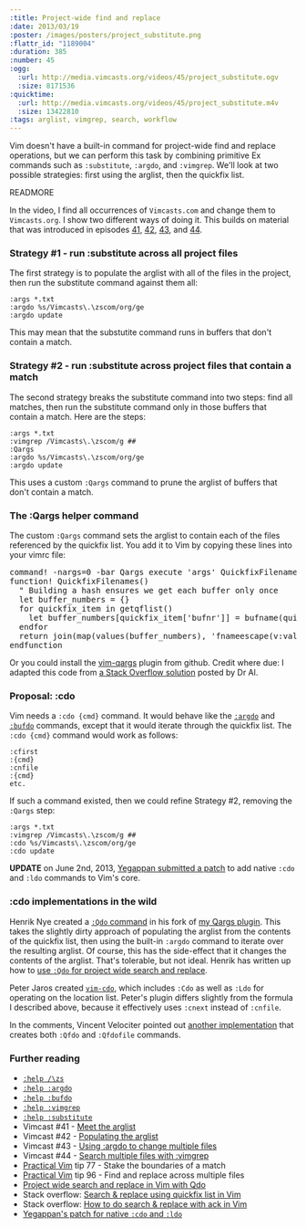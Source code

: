 ```yaml
--- 
:title: Project-wide find and replace
:date: 2013/03/19
:poster: /images/posters/project_substitute.png
:flattr_id: "1189004"
:duration: 385
:number: 45
:ogg: 
  :url: http://media.vimcasts.org/videos/45/project_substitute.ogv
  :size: 8171536
:quicktime: 
  :url: http://media.vimcasts.org/videos/45/project_substitute.m4v
  :size: 13422810
:tags: arglist, vimgrep, search, workflow
---
```


Vim doesn't have a built-in command for project-wide find and replace operations, but we can perform this task by combining primitive Ex commands such as `:substitute`, `:argdo`, and `:vimgrep`. We'll look at two possible strategies: first using the arglist, then the quickfix list.

READMORE


In the video, I find all occurrences of `Vimcasts.com` and change them to `Vimcasts.org`. I show two different ways of doing it. This builds on material that was introduced in episodes [41][], [42][], [43][], and [44][].

### Strategy #1 - run :substitute across all project files

The first strategy is to populate the arglist with all of the files in the project, then run the substitute command against them all:

    :args *.txt
    :argdo %s/Vimcasts\.\zscom/org/ge
    :argdo update

This may mean that the substutite command runs in buffers that don't contain a match.

### Strategy #2 - run :substitute across project files that contain a match

The second strategy breaks the substitute command into two steps: find all matches, then run the substitute command only in those buffers that contain a match. Here are the steps:

    :args *.txt
    :vimgrep /Vimcasts\.\zscom/g ##
    :Qargs
    :argdo %s/Vimcasts\.\zscom/org/ge
    :argdo update

This uses a custom `:Qargs` command to prune the arglist of buffers that don't contain a match.

### The :Qargs helper command

The custom `:Qargs` command sets the arglist to contain each of the files referenced by the quickfix list. You add it to Vim by copying these lines into your vimrc file:

<pre class="brush: vimscript">
command! -nargs=0 -bar Qargs execute 'args' QuickfixFilenames()
function! QuickfixFilenames()
  " Building a hash ensures we get each buffer only once
  let buffer_numbers = {}
  for quickfix_item in getqflist()
    let buffer_numbers[quickfix_item['bufnr']] = bufname(quickfix_item['bufnr'])
  endfor
  return join(map(values(buffer_numbers), 'fnameescape(v:val)'))
endfunction
</pre>

Or you could install the [vim-qargs][qargs] plugin from github. Credit where due: I adapted this code from [a Stack Overflow solution][qfdo] posted by Dr Al.

### Proposal: :cdo

Vim needs a `:cdo {cmd}` command. It would behave like the [`:argdo`][argdo] and [`:bufdo`][bufdo] commands, except that it would iterate through the quickfix list. The `:cdo {cmd}` command would work as follows:

    :cfirst
    :{cmd}
    :cnfile
    :{cmd}
    etc.

If such a command existed, then we could refine Strategy #2, removing the `:Qargs` step:

    :args *.txt
    :vimgrep /Vimcasts\.\zscom/g ##
    :cdo %s/Vimcasts\.\zscom/org/ge
    :cdo update

**UPDATE** on June 2nd, 2013, [Yegappan submitted a patch][patch] to add native `:cdo` and `:ldo` commands to Vim's core.

### :cdo implementations in the wild

Henrik Nye created a [`:Qdo` command][qdo] in his fork of [my Qargs plugin][qargs]. This takes the slightly dirty approach of populating the arglist from the contents of the quickfix list, then using the built-in `:argdo` command to iterate over the resulting arglist. Of course, this has the side-effect that it changes the contents of the arglist. That's tolerable, but not ideal. Henrik has written up how to [use `:Qdo` for project wide search and replace][pug].

Peter Jaros created [`vim-cdo`][cdo], which includes `:Cdo` as well as `:Ldo` for operating on the location list. Peter's plugin differs slightly from the formula I described above, because it effectively uses `:cnext` instead of `:cnfile`.

In the comments, Vincent Velociter pointed out [another implementation][efiquest] that creates both `:Qfdo` and `:Qfdofile` commands.

### Further reading

* [`:help /\zs`][zs]
* [`:help :argdo`][argdo]
* [`:help :bufdo`][bufdo]
* [`:help :vimgrep`][vimgrep]
* [`:help :substitute`][substitute]
* Vimcast #41 - [Meet the arglist][41]
* Vimcast #42 - [Populating the arglist][42]
* Vimcast #43 - [Using :argdo to change multiple files][43]
* Vimcast #44 - [Search multiple files with :vimgrep][44]
* [Practical Vim][pv] tip 77 - Stake the boundaries of a match
* [Practical Vim][pv] tip 96 - Find and replace across multiple files
* [Project wide search and replace in Vim with Qdo][pug]
* Stack overflow: [Search & replace using quickfix list in Vim][so]
* Stack overflow: [How to do search & replace with ack in Vim][qfdo]
* [Yegappan's patch for native `:cdo` and `:ldo`][patch]

[substitute]: http://vimdoc.sourceforge.net/htmldoc/change.html#:s
[vimgrep]: http://vimdoc.sourceforge.net/htmldoc/quickfix.html#:vim
[pv]: http://pragprog.com/book/dnvim/practical-vim
[qargs]: https://github.com/nelstrom/vim-qargs
[zs]: http://vimdoc.sourceforge.net/htmldoc/pattern.html#/\zs
[argdo]: http://vimdoc.sourceforge.net/htmldoc/editing.html#:argdo
[bufdo]: http://vimdoc.sourceforge.net/htmldoc/windows.html#:bufdo
[qdo]: https://github.com/henrik/vim-qargs/blob/22a27f3745198b942b3d2b8bec31d4daa964aa28/plugin/qargs.vim#L5
[cdo]: https://github.com/Peeja/vim-cdo
[pug]: http://henrik.nyh.se/2012/07/project-wide-search-and-replace-in-vim-with-qdo/
[41]: /e/41
[42]: /e/42
[43]: /e/43
[44]: /e/44
[so]: http://stackoverflow.com/a/5686810/6962
[qfdo]: http://stackoverflow.com/a/4793316/128850
[efiquest]: http://efiquest.org/2009-02-19/32/
[patch]: https://groups.google.com/forum/#!msg/vim_dev/dfyt-G6SMec/_6h8pDUpeZMJ
